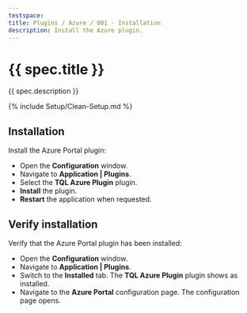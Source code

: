```yaml
---
testspace:
title: Plugins / Azure / 001 - Installation
description: Install the Azure plugin.
---
```


# {{ spec.title }}

{{ spec.description }}

{% include Setup/Clean-Setup.md %}

## Installation

Install the Azure Portal plugin:

- Open the **Configuration** window.
- Navigate to **Application | Plugins**.
- Select the **TQL Azure Plugin** plugin.
- **Install** the plugin.
- **Restart** the application when requested.

## Verify installation

Verify that the Azure Portal plugin has been installed:

- Open the **Configuration** window.
- Navigate to **Application | Plugins**.
- Switch to the **Installed** tab. The **TQL Azure Plugin** plugin shows as
  installed.
- Navigate to the **Azure Portal** configuration page. The configuration page
  opens.
